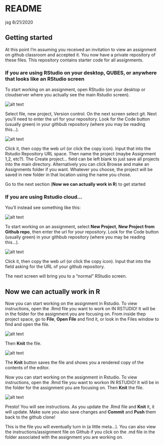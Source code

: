 README
================
jsg
8/21/2020

## Getting started

At this point I’m assuming you received an invitation to view an
assignment on github classroom and accepted it. You now have a private
repository of these files. This repository contains starter code for all
assignments.

### If you are using RStudio on your desktop, QUBES, or anywhere that looks like an RStudio screen

To start working on an assignment, open RStudio (on your desktop or
cloudserver where you actually see the main Rstudio screen).

![alt
text](https://lh3.googleusercontent.com/pw/ACtC-3ddyHNvzmRICUa_CmWQmzbz5jr9aTdo_bs9yH9ZbfUPe2LjS46TYj1FsD7CjhKL3rknFZkui-YecWokRGY03cj8occR5HJN56P5N8KJTCUPgciKCAwD8YHJEKXXOOjH-LI8k1G8p88MGB7d_6ov4EJtQQ=w879-h664-no)

Select file, new project, Version control. On the next screen select
git. Next you’ll need to enter the url for your repository. Look for the
Code button (usually green) in your githbub repository (where you may be
reading this…).

![alt
text](https://lh3.googleusercontent.com/pw/ACtC-3c6iXUxY_YkEQktN9szfL0Jfl3-jJnjfp2dwbMU_NtnOtoCOFzJcpRN1r0X0zCZlH2gtB9JlXz7_WLgXMBAU7a2K_vwTX5taNBBWwSgsO558aqLZEtKmH_cMpwv7ukzYi7R4ffncWbcscAy8sAzBcZ4Ww=w692-h490-no?authuser=0)

Click it, then copy the web url (or click the copy icon). Input that
into the Rstudio Repository URL space. Then name the project (maybe
Assignment 1,2, etc?). The Create project… field can be left blank to
just save all projects into the main directory. Alternatively you can
click Browse and make an Assignments folder if you want. Whatever you
choose, the project will be saved in new folder in that location using
the name you chose.

Go to the next section (**Now we can actually work in R**) to get
started

### If you are using Rstudio cloud…

You’ll instead see something like this:

![alt
text](https://lh3.googleusercontent.com/pw/ACtC-3dVAm8XnMQH9ebnayG0SgBgSewlPFWyJmubIbASefCQ0NKiuZHsQO6eUbzy-Y0LZ6U7KbPkmHCi91tJ4lm7xPs4xf0A3fyMXyMKuzfJ6B2tADIq_NX9GmYRrZS5OuZ6Y1DcCxyzMmmEsV-_DyV9XrLLJA=w1320-h581-no?authuser=0)

To start working on an assignment, select **New Project**, **New Project
from Github repo**, then enter the url for your repository. Look for the
Code button (usually green) in your githbub repository (where you may be
reading this…).

![alt
text](https://lh3.googleusercontent.com/pw/ACtC-3c6iXUxY_YkEQktN9szfL0Jfl3-jJnjfp2dwbMU_NtnOtoCOFzJcpRN1r0X0zCZlH2gtB9JlXz7_WLgXMBAU7a2K_vwTX5taNBBWwSgsO558aqLZEtKmH_cMpwv7ukzYi7R4ffncWbcscAy8sAzBcZ4Ww=w692-h490-no?authuser=0)

Click it, then copy the web url (or click the copy icon). Input that
into the field asking for the URL of your github repository.

The next screen will bring you to a “normal” RStudio screen.

## Now we can actually work in R

Now you can start working on the assignment in Rstudio. To view
instructions, open the .Rmd file you want to work on IN RSTUDIO\! It
will be in the folder for the assignment you are focusing on. From
inside thep project space, go to **File**, **Open File** and find it, or
look in the Files window to find and open the file.

![alt
text](https://lh3.googleusercontent.com/pw/ACtC-3esT_YVFqbmcul63AzkXBGrjK5J6kPBMRZW_mT_JNTG7UstxeT9hInq7dA91xV8-e6DbO77u8YepXb6sO6beUo0OlSWg2fXEBbxwgYTHWo7KkZlSAsVfzgpYiL7QbveqRLjctmUYb3RJninK9jMK4DP9A=w800-h452-no?authuser=0)

Then **Knit** the file.

![alt
text](https://lh3.googleusercontent.com/pw/ACtC-3dlSoGJDHtdGqEBr8L2X-yqZ-08Z95RHUMvaxHqF9EOFcBnqtamYMAWOr75mohUSL_KvWtBTt-u4KrdoHgceHc-sZiViw6l9ZqEQToLIsy6AwvQIQMrJgLbtXfV6gNLDgQvgT3N7aq9pk9-x5ugpegjYA=w378-h109-no)

The **Knit** button saves the file and shows you a rendered copy of the
contents of the editor.

Now you can start working on the assignment in Rstudio. To view
instructions, open the .Rmd file you want to workon IN RSTUDIO\! It will
be in the folder for the assignment you are focusing on. Then **Knit**
the file.

![alt
text](https://lh3.googleusercontent.com/pw/ACtC-3dlSoGJDHtdGqEBr8L2X-yqZ-08Z95RHUMvaxHqF9EOFcBnqtamYMAWOr75mohUSL_KvWtBTt-u4KrdoHgceHc-sZiViw6l9ZqEQToLIsy6AwvQIQMrJgLbtXfV6gNLDgQvgT3N7aq9pk9-x5ugpegjYA=w378-h109-no)

Presto\! You will see instructions. As you update the .Rmd file and
**Knit** it, it will update. Make sure you also save changes and
**Commit** and **Push** them back to the github clone\!

This is the file you will eventually turn in (a little meta…). You can
also view the instructions/assignment file on Github if you click on the
.md file in the folder associated with the assignment you are working
on.
